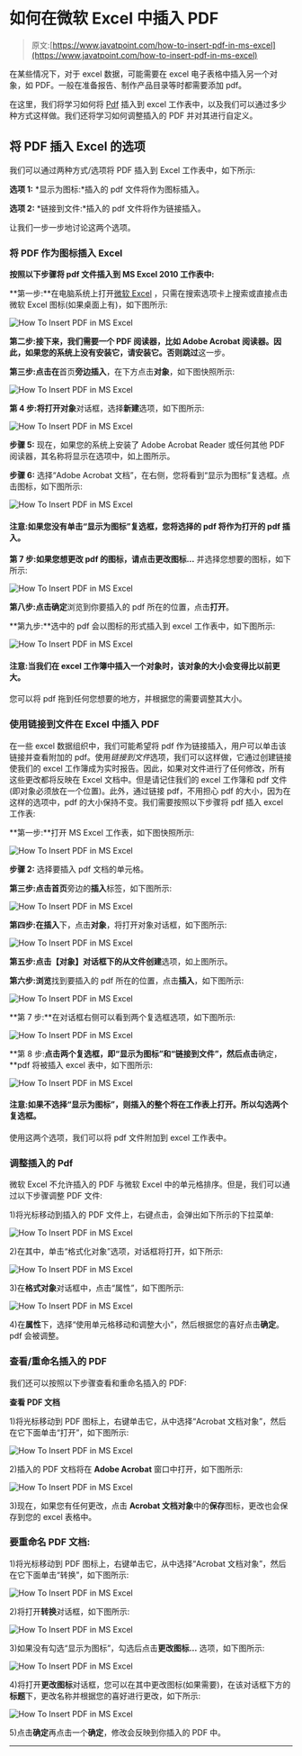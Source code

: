 # 如何在微软 Excel 中插入 PDF

> 原文:[https://www.javatpoint.com/how-to-insert-pdf-in-ms-excel](https://www.javatpoint.com/how-to-insert-pdf-in-ms-excel)

在某些情况下，对于 excel 数据，可能需要在 excel 电子表格中插入另一个对象，如 PDF。一般在准备报告、制作产品目录等时都需要添加 pdf。

在这里，我们将学习如何将 [Pdf](https://www.javatpoint.com/pdf) 插入到 excel 工作表中，以及我们可以通过多少种方式这样做。我们还将学习如何调整插入的 PDF 并对其进行自定义。

## 将 PDF 插入 Excel 的选项

我们可以通过两种方式/选项将 PDF 插入到 Excel 工作表中，如下所示:

**选项 1:** *显示为图标:*插入的 pdf 文件将作为图标插入。

**选项 2:** *链接到文件:*插入的 pdf 文件将作为链接插入。

让我们一步一步地讨论这两个选项。

### 将 PDF 作为图标插入 Excel

**按照以下步骤将 pdf 文件插入到 MS Excel 2010 工作表中:**

**第一步:**在电脑系统上打开[微软 Excel](https://www.javatpoint.com/excel-tutorial) ，只需在搜索选项卡上搜索或直接点击微软 Excel 图标(如果桌面上有)，如下图所示:

![How To Insert PDF in MS Excel](../Images/58158d3a3867437b4418e9e1e2fe77e8.png)

**第二步:**接下来，我们需要一个 **PDF 阅读器**，比如 **Adobe Acrobat 阅读器**。因此，如果您的系统上没有安装它，请安装它。否则**跳过**这一步。

**第三步:**点击**在**首页**旁边插入**，在下方点击**对象**，如下图快照所示:

![How To Insert PDF in MS Excel](../Images/aa1f5c541d6dec8196d799b02a509eac.png)

**第 4 步:**将打开**对象**对话框，选择**新建**选项，如下图所示:

![How To Insert PDF in MS Excel](../Images/0c770aa4cb30dc2f9d6a357ac924e99b.png)

**步骤 5:** 现在，如果您的系统上安装了 Adobe Acrobat Reader 或任何其他 PDF 阅读器，其名称将显示在选项中，如上图所示。

**步骤 6:** 选择“Adobe Acrobat 文档”，在右侧，您将看到“显示为图标”复选框。点击图标，如下图所示:

![How To Insert PDF in MS Excel](../Images/78ddbc7d215509420f742f6600b75b0a.png)

#### 注意:如果您没有单击“显示为图标”复选框，您将选择的 pdf 将作为打开的 pdf 插入。

**第 7 步:**如果您想更改 pdf 的图标，请点击**更改图标…** 并选择您想要的图标，如下所示:

![How To Insert PDF in MS Excel](../Images/d1356002d4666a4feadca57e002af511.png)

**第八步:**点击**确定**浏览到你要插入的 pdf 所在的位置，点击**打开**。

**第九步:**选中的 pdf 会以图标的形式插入到 excel 工作表中，如下图所示:

![How To Insert PDF in MS Excel](../Images/0d9557fb664f71a3cecb97ff56a01883.png)

#### 注意:当我们在 excel 工作簿中插入一个对象时，该对象的大小会变得比以前更大。

您可以将 pdf 拖到任何您想要的地方，并根据您的需要调整其大小。

### 使用链接到文件在 Excel 中插入 PDF

在一些 excel 数据组织中，我们可能希望将 pdf 作为链接插入，用户可以单击该链接并查看附加的 pdf。使用*链接到文件*选项，我们可以这样做，它通过创建链接使我们的 excel 工作簿成为实时报告。因此，如果对文件进行了任何修改，所有这些更改都将反映在 Excel 文档中。但是请记住我们的 excel 工作簿和 pdf 文件(即对象必须放在一个位置)。此外，通过链接 pdf，不用担心 pdf 的大小，因为在这样的选项中，pdf 的大小保持不变。我们需要按照以下步骤将 pdf 插入 excel 工作表:

**第一步:**打开 MS Excel 工作表，如下图快照所示:

![How To Insert PDF in MS Excel](../Images/b97b21cfc0de8aaa956623d88b147dfc.png)

**步骤 2:** 选择要插入 pdf 文档的单元格。

**第三步:**点击**首页**旁边的**插入**标签，如下图所示:

![How To Insert PDF in MS Excel](../Images/c1e909934b54d32db25831f53633a7ba.png)

**第四步:**在**插入**下，点击**对象**，将打开对象对话框，如下图所示:

![How To Insert PDF in MS Excel](../Images/b24a5907bcd11e93a55231d590d80779.png)

**第五步:**点击【对象】对话框下的**从文件创建**选项，如上图所示。

**第六步:浏览**找到要插入的 pdf 所在的位置，点击**插入**，如下图所示:

![How To Insert PDF in MS Excel](../Images/702529df9bbccaf7953e0b4545347ac3.png)

**第 7 步:**在对话框右侧可以看到两个复选框选项，如下图所示:

![How To Insert PDF in MS Excel](../Images/cc3e0c9826d28732eaff0e7f1afd9d05.png)

**第 8 步:**点击两个复选框，即“显示为图标”和“链接到文件”，然后点击**确定，**pdf 将被插入 excel 表中，如下图所示:

![How To Insert PDF in MS Excel](../Images/7c99edc4b8678da0c1dc93b6c57eb863.png)

#### 注意:如果不选择“显示为图标”，则插入的整个将在工作表上打开。所以勾选两个复选框。

使用这两个选项，我们可以将 pdf 文件附加到 excel 工作表中。

### 调整插入的 Pdf

微软 Excel 不允许插入的 PDF 与微软 Excel 中的单元格排序。但是，我们可以通过以下步骤调整 PDF 文件:

1)将光标移动到插入的 PDF 文件上，右键点击，会弹出如下所示的下拉菜单:

![How To Insert PDF in MS Excel](../Images/9afe5b958bbc0fd112c1ea8f721a1b39.png)

2)在其中，单击“格式化对象”选项，对话框将打开，如下所示:

![How To Insert PDF in MS Excel](../Images/2c4c688b5e0eb9e925572ebe41432f29.png)

3)在**格式对象**对话框中，点击“属性”，如下图所示:

![How To Insert PDF in MS Excel](../Images/1b165f422910b4366afb7ba12a8107ea.png)

4)在**属性**下，选择“使用单元格移动和调整大小”，然后根据您的喜好点击**确定**。pdf 会被调整。

### 查看/重命名插入的 PDF

我们还可以按照以下步骤查看和重命名插入的 PDF:

**查看 PDF 文档**

1)将光标移动到 PDF 图标上，右键单击它，从中选择“Acrobat 文档对象”，然后在它下面单击“打开”，如下图所示:

![How To Insert PDF in MS Excel](../Images/09e55ad2a09413e8b8283ff411bb575c.png)

2)插入的 PDF 文档将在 **Adobe Acrobat** 窗口中打开，如下图所示:

![How To Insert PDF in MS Excel](../Images/2e6a6f6e9a347c28dc6bf92fc7d25403.png)

3)现在，如果您有任何更改，点击 **Acrobat 文档对象**中的**保存**图标，更改也会保存到您的 excel 表格中。

### 要重命名 PDF 文档:

1)将光标移动到 PDF 图标上，右键单击它，从中选择“Acrobat 文档对象”，然后在它下面单击“转换”，如下图所示:

![How To Insert PDF in MS Excel](../Images/b618c662cc66f4ca8f060a6ac084be80.png)

2)将打开**转换**对话框，如下图所示:

![How To Insert PDF in MS Excel](../Images/f19f14664136261884ec6d1131ca9cea.png)

3)如果没有勾选“显示为图标”，勾选后点击**更改图标…** 选项，如下图所示:

![How To Insert PDF in MS Excel](../Images/ac1fe1dcdd43854cca630bbef1a59343.png)

4)将打开**更改图标**对话框，您可以在其中更改图标(如果需要)，在该对话框下方的**标题**下，更改名称并根据您的喜好进行更改，如下所示:

![How To Insert PDF in MS Excel](../Images/c2fc2681feefe673f21e148599e8d36c.png)

5)点击**确定**再点击一个**确定**，修改会反映到你插入的 PDF 中。

* * *